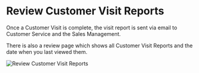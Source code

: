 # Review Customer Visit Reports

Once a Customer Visit is complete, the visit report is sent via email to Customer Service and the Sales Management.

There is also a review page which shows all Customer Visit Reports and the date when you last viewed them.

![Review Customer Visit Reports](Docs/-images/CustomerActions/CustomerActionsReview.png)